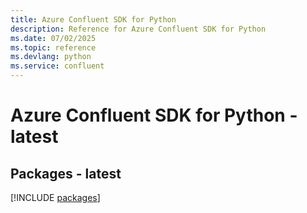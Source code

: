 ```yaml
---
title: Azure Confluent SDK for Python
description: Reference for Azure Confluent SDK for Python
ms.date: 07/02/2025
ms.topic: reference
ms.devlang: python
ms.service: confluent
---
```

# Azure Confluent SDK for Python - latest
## Packages - latest
[!INCLUDE [packages](confluent-index.md)]